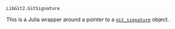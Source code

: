 ```
LibGit2.GitSignature
```

This is a Julia wrapper around a pointer to a [`git_signature`](https://libgit2.org/libgit2/#HEAD/type/git_signature) object.
